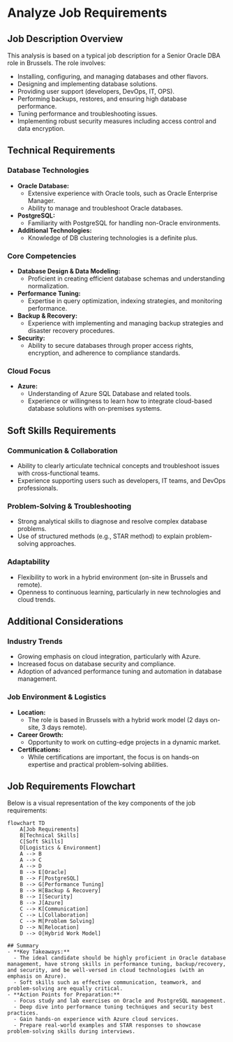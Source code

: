 # Analyze Job Requirements

## Job Description Overview
This analysis is based on a typical job description for a Senior Oracle DBA role in Brussels. The role involves:
- Installing, configuring, and managing databases and other flavors.
- Designing and implementing database solutions.
- Providing user support (developers, DevOps, IT, OPS).
- Performing backups, restores, and ensuring high database performance.
- Tuning performance and troubleshooting issues.
- Implementing robust security measures including access control and data encryption.

## Technical Requirements

### Database Technologies
- **Oracle Database:**  
  - Extensive experience with Oracle tools, such as Oracle Enterprise Manager.
  - Ability to manage and troubleshoot Oracle databases.
- **PostgreSQL:**  
  - Familiarity with PostgreSQL for handling non-Oracle environments.
- **Additional Technologies:**  
  - Knowledge of DB clustering technologies is a definite plus.

### Core Competencies
- **Database Design & Data Modeling:**  
  - Proficient in creating efficient database schemas and understanding normalization.
- **Performance Tuning:**  
  - Expertise in query optimization, indexing strategies, and monitoring performance.
- **Backup & Recovery:**  
  - Experience with implementing and managing backup strategies and disaster recovery procedures.
- **Security:**  
  - Ability to secure databases through proper access rights, encryption, and adherence to compliance standards.

### Cloud Focus
- **Azure:**  
  - Understanding of Azure SQL Database and related tools.
  - Experience or willingness to learn how to integrate cloud-based database solutions with on-premises systems.

## Soft Skills Requirements

### Communication & Collaboration
- Ability to clearly articulate technical concepts and troubleshoot issues with cross-functional teams.
- Experience supporting users such as developers, IT teams, and DevOps professionals.

### Problem-Solving & Troubleshooting
- Strong analytical skills to diagnose and resolve complex database problems.
- Use of structured methods (e.g., STAR method) to explain problem-solving approaches.

### Adaptability
- Flexibility to work in a hybrid environment (on-site in Brussels and remote).
- Openness to continuous learning, particularly in new technologies and cloud trends.

## Additional Considerations

### Industry Trends
- Growing emphasis on cloud integration, particularly with Azure.
- Increased focus on database security and compliance.
- Adoption of advanced performance tuning and automation in database management.

### Job Environment & Logistics
- **Location:**  
  - The role is based in Brussels with a hybrid work model (2 days on-site, 3 days remote).
- **Career Growth:**  
  - Opportunity to work on cutting-edge projects in a dynamic market.
- **Certifications:**  
  - While certifications are important, the focus is on hands-on expertise and practical problem-solving abilities.

## Job Requirements Flowchart
Below is a visual representation of the key components of the job requirements:

```mermaid
flowchart TD
    A[Job Requirements]
    B[Technical Skills]
    C[Soft Skills]
    D[Logistics & Environment]
    A --> B
    A --> C
    A --> D
    B --> E[Oracle]
    B --> F[PostgreSQL]
    B --> G[Performance Tuning]
    B --> H[Backup & Recovery]
    B --> I[Security]
    B --> J[Azure]
    C --> K[Communication]
    C --> L[Collaboration]
    C --> M[Problem Solving]
    D --> N[Relocation]
    D --> O[Hybrid Work Model]

## Summary
- **Key Takeaways:**  
  - The ideal candidate should be highly proficient in Oracle database management, have strong skills in performance tuning, backup/recovery, and security, and be well-versed in cloud technologies (with an emphasis on Azure).  
  - Soft skills such as effective communication, teamwork, and problem-solving are equally critical.
- **Action Points for Preparation:**  
  - Focus study and lab exercises on Oracle and PostgreSQL management.
  - Deep dive into performance tuning techniques and security best practices.
  - Gain hands-on experience with Azure cloud services.
  - Prepare real-world examples and STAR responses to showcase problem-solving skills during interviews.
